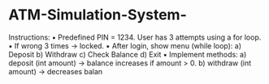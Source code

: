 # ATM-Simulation-System-
Instructions:  ▪ Predefined PIN = 1234. User has 3 attempts using a for loop.  ▪ If wrong 3 times → locked.  ▪ After login, show menu (while loop):   a) Deposit   b) Withdraw   c) Check Balance   d) Exit  ▪ Implement methods:  a) deposit (int amount) → balance increases if amount > 0.  b) withdraw (int amount) → decreases balan
